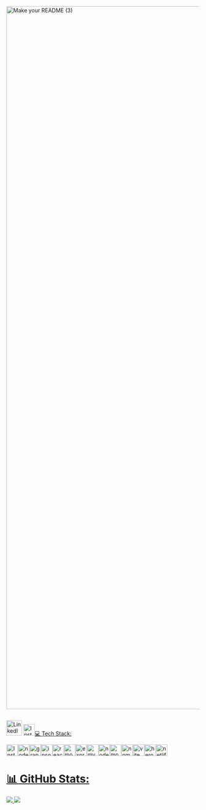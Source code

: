 
<img width="1834" alt="Make your README (3)" src="https://github.com/ljkahn/ljkahn/assets/141527404/7bdbb623-98eb-431e-9107-5dc8f5b4e889">

##
<a href = "[https://www.linkedin.com/in/lia-kahn/]">
<img src="https://simpleicons.now.sh/linkedin/FFFFFF" alt="LinkedIn" width="40" height="40"></a> 
<a href = "[https://instagram.com/liakahn]">
<img src="https://simpleicons.vercel.app/instagram/000" alt= "Instagram" width="30" height="30></a>

# 💻 Tech Stack:
<img src="https://simpleicons.vercel.app/javascript/000" alt= "Instagram" width="30" height="30"><img src="https://simpleicons.vercel.app/nodedotjs/000" alt= "node.js" width="30" height="30"><img src="https://simpleicons.vercel.app/graphql/000" alt= "graphql" width="30" height="30"><img src="https://simpleicons.vercel.app/insomnia/000" alt= "insomnia" width="30" height="30"><img src="https://simpleicons.vercel.app/react/000" alt= "react" width="30" height="30"><img src="https://simpleicons.vercel.app/mongodb/000" alt= "mongodb" width="30" height="30"><img src="https://simpleicons.vercel.app/express/000" alt= "express" width="30" height="30"><img src="https://simpleicons.vercel.app/mysql/000" alt= "mysql" width="30" height="30"><img src="https://simpleicons.vercel.app/nodedotjs/000" alt= "node.js" width="30" height="30"><img src="https://simpleicons.vercel.app/mongodb/000" alt= "mongodb" width="30" height="30"><img src="https://simpleicons.vercel.app/npm/000" alt= "npm" width="30" height="30"><img src="https://simpleicons.vercel.app/vite/000" alt= "vite" width="30" height="30"><img src="https://simpleicons.vercel.app/heroku/000" alt= "heroku" width="30" height="30"><img src="https://simpleicons.vercel.app/netlify/000" alt= "netlify" width="30" height="30">
# 📊 GitHub Stats:
![](https://github-readme-stats.vercel.app/api?username=ljkahn&theme=slateorange&hide_border=false&include_all_commits=false&count_private=false) ![](https://github-readme-streak-stats.herokuapp.com/?user=ljkahn&theme=slateorange&hide_border=false)<br/>


<!-- Proudly created with GPRM ( https://gprm.itsvg.in ) -->
